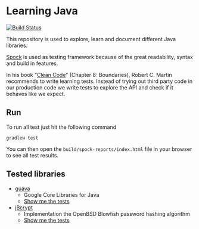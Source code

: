 # Learning Java

[![Build Status](https://travis-ci.org/feedm3/learning-java.svg)](https://travis-ci.org/feedm3/learning-java)

This repository is used to explore, learn and document different Java libraries.

[Spock](https://github.com/spockframework/spock) is used as testing framework because of the
great readability, syntax and build in features.

In his book "[Clean Code](http://www.amazon.de/dp/0132350882)" (Chapter 8: Boundaries), Robert C. Martin recommends 
to write learning tests. Instead of trying out third party code in our production code we write tests to explore 
the API and check if it behaves like we expect.

## Run

To run all test just hit the following command

`gradlew test`

You can then open the `build/spock-reports/index.html` file in your browser to see all test results.

## Tested libraries

* [guava](https://github.com/google/guava)
    - Google Core Libraries for Java
    - [Show me the tests](src/test/groovy/guava)
* [jBcrypt](https://github.com/svenkubiak/jBCrypt)
    - Implementation the OpenBSD Blowfish password hashing algorithm
    - [Show me the tests](src/test/groovy/bcrypt)